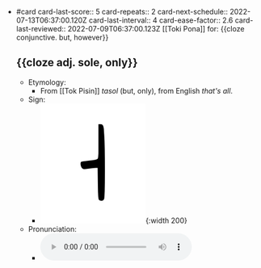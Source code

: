 - #card
  card-last-score:: 5
  card-repeats:: 2
  card-next-schedule:: 2022-07-13T06:37:00.120Z
  card-last-interval:: 4
  card-ease-factor:: 2.6
  card-last-reviewed:: 2022-07-09T06:37:00.123Z
  [[Toki Pona]] for:
  {{cloze conjunctive. but, however}}
  
  {{cloze adj. sole, only}}
	-
	- Etymology:
		- From [[Tok Pisin]] *tasol* (but, only), from English *that's all*.
	- Sign:
		- ![Taso_-_sitelen_pona_in_Sonja_Lang's_handwriting.svg](../assets/Taso_-_sitelen_pona_in_Sonja_Lang's_handwriting_1657539424179_0.svg){:width 200}
	- Pronunciation:
		- ![](../assets/Toki_Pona_-_jan_Lakuse_-_taso_1657398371254_0.ogg)
